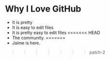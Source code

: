 # Why I Love GitHub

* It is pretty
* It is easy to edit files
* It is pretty easy to edit files
<<<<<<< HEAD
* The community.
=======
* Jaime is here.
>>>>>>> patch-2
